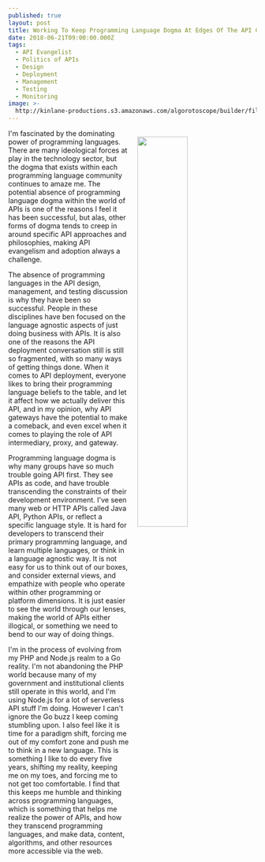 ```yaml
---
published: true
layout: post
title: Working To Keep Programming Language Dogma At Edges Of The API Conversation
date: 2018-06-21T09:00:00.000Z
tags:
  - API Evangelist
  - Politics of APIs
  - Design
  - Deployment
  - Management
  - Testing
  - Monitoring
image: >-
  http://kinlane-productions.s3.amazonaws.com/algorotoscope/builder/filtered/28_68_800_500_0_max_0_-5_-1.jpg
---
```

<p><img src="{{ page.image }}" width="45%" align="right" style="padding: 15px;" /></p>I'm fascinated by the dominating power of programming languages. There are many ideological forces at play in the technology sector, but the dogma that exists within each programming language community continues to amaze me. The potential absence of programming language dogma within the world of APIs is one of the reasons I feel it has been successful, but alas, other forms of dogma tends to creep in around specific API approaches and philosophies, making API evangelism and adoption always a challenge.

The absence of programming languages in the API design, management, and testing discussion is why they have been so successful. People in these disciplines have ben focused on the language agnostic aspects of just doing business with APIs. It is also one of the reasons the API deployment conversation still is still so fragmented, with so many ways of getting things done. When it comes to API deployment, everyone likes to bring their programming language beliefs to the table, and let it affect how we actually deliver this API, and in my opinion, why API gateways have the potential to make a comeback, and even excel when it comes to playing the role of API intermediary, proxy, and gateway.

Programming language dogma is why many groups have so much trouble going API first. They see APIs as code, and have trouble transcending the constraints of their development environment. I've seen many web or HTTP APIs called Java API, Python APIs, or reflect a specific language style. It is hard for developers to transcend their primary programming language, and learn multiple languages, or think in a language agnostic way. It is not easy for us to think out of our boxes, and consider external views, and empathize with people who operate within other programming or platform dimensions. It is just easier to see the world through our lenses, making the world of APIs either illogical, or something we need to bend to our way of doing things.

I'm in the process of evolving from my PHP and Node.js realm to a Go reality. I'm not abandoning the PHP world because many of my government and institutional clients still operate in this world, and I'm using Node.js for a lot of serverless API stuff I'm doing. However I can't ignore the Go buzz I keep coming stumbling upon. I also feel like it is time for a paradigm shift, forcing me out of my comfort zone and push me to think in a new language. This is something I like to do every five years, shifting my reality, keeping me on my toes, and forcing me to not get too comfortable. I find that this keeps me humble and thinking across programming languages, which is something that helps me realize the power of APIs, and how they transcend programming languages, and make data, content, algorithms, and other resources more accessible via the web.
